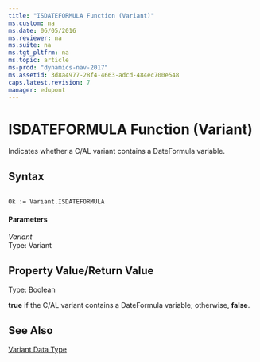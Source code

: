 ```yaml
---
title: "ISDATEFORMULA Function (Variant)"
ms.custom: na
ms.date: 06/05/2016
ms.reviewer: na
ms.suite: na
ms.tgt_pltfrm: na
ms.topic: article
ms-prod: "dynamics-nav-2017"
ms.assetid: 3d8a4977-28f4-4663-adcd-484ec700e548
caps.latest.revision: 7
manager: edupont
---
```

# ISDATEFORMULA Function (Variant)
Indicates whether a C\/AL variant contains a DateFormula variable.  
  
## Syntax  
  
```  
  
Ok := Variant.ISDATEFORMULA  
```  
  
#### Parameters  
 *Variant*  
 Type: Variant  
  
## Property Value\/Return Value  
 Type: Boolean  
  
 **true** if the C\/AL variant contains a DateFormula variable; otherwise, **false**.  
  
## See Also  
 [Variant Data Type](Variant-Data-Type.md)